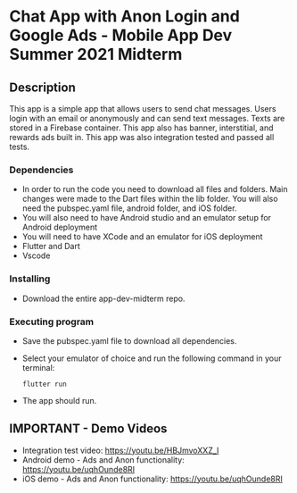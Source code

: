 # Chat App with Anon Login and Google Ads - Mobile App Dev Summer 2021 Midterm

## Description

This app is a simple app that allows users to send chat messages. Users login with an email or anonymously and can send text messages. Texts are stored in a Firebase container. This app also has banner, interstitial, and rewards ads built in. This app was also integration tested and passed all tests.

### Dependencies

* In order to run the code you need to download all files and folders. Main changes were made to the Dart files within the lib folder. You will also need the pubspec.yaml file, android folder, and iOS folder.
* You will also need to have Android studio and an emulator setup for Android deployment
* You will need to have XCode and an emulator for iOS deployment
* Flutter and Dart
* Vscode

### Installing

* Download the entire app-dev-midterm repo.

### Executing program

* Save the pubspec.yaml file to download all dependencies.
* Select your emulator of choice and run the following command in your terminal:
   ```
   flutter run
   ```
   
* The app should run.

## IMPORTANT - Demo Videos 

* Integration test video: https://youtu.be/HBJmvoXXZ_I
* Android demo - Ads and Anon functionality: https://youtu.be/uqhOunde8RI
* iOS demo - Ads and Anon functionality: https://youtu.be/uqhOunde8RI
